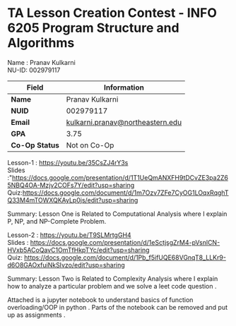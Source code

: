 # TA Lesson Creation Contest - INFO 6205 Program Structure and Algorithms

Name : Pranav Kulkarni </br>
NU-ID: 002979117</br>


| Field            | Information            |
|------------------|------------------------|
| **Name**         | Pranav Kulkarni     |
| **NUID**         | 002979117              |
| **Email**          | kulkarni.pranav@northeastern.edu|
| **GPA**          | 3.75                    |
| **Co-Op Status** | Not on Co-Op           |


Lesson-1 : https://youtu.be/35CsZJ4rY3s</br>
Slides :"https://docs.google.com/presentation/d/1T1UeQmANXFH9tDCvZE3pa2Z65NBQ4OA-Mzjv2COFs7Y/edit?usp=sharing</br>
Quiz:https://docs.google.com/document/d/1m7Ozv7ZFe7CyOG1LOqxRqghTQ33M4mTOWXQKAyLp0js/edit?usp=sharing</br>

Summary: Lesson One is Related to Computational Analysis where I explain P, NP, and NP-Complete Problem. 

Lesson-2 : https://youtu.be/T9SLMrtgGH4</br>
Slides : https://docs.google.com/presentation/d/1eSctjsgZrM4-pVsnlCN-HVxb5ACoQavC1OmTfHkpTYc/edit?usp=sharing</br>
Quiz: https://docs.google.com/document/d/1Pb_f5ifUQE68VGnqT8_LLKr9-d6O8GAOxfuiNkSIvzo/edit?usp=sharing</br>

Summary: Lesson Two is Related to Complexity Analysis where I explain how to analyze a particular problem and we solve a leet code question . 

Attached is a jupyter notebook to understand basics of function overloading/OOP in python . Parts of the notebook can be removed and put up as assignments . 